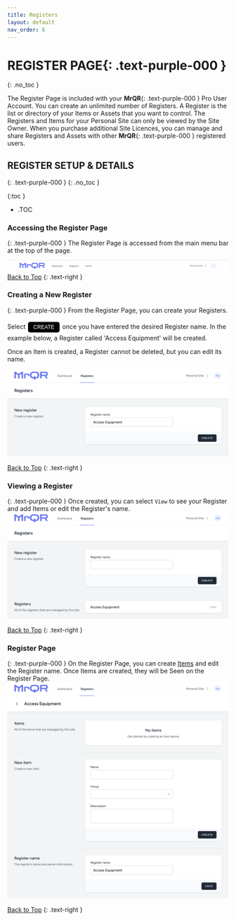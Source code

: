 ```yaml
---
title: Registers
layout: default
nav_order: 6
---
```

<html>
<head>
<style>
.button {
  padding: 5px 12px;
  text-align: center;
  text-decoration: none;
  display: inline-block;
  font-size: 12px;
  margin: 4px 2px;
  cursor: pointer; }
.button1 {background-color: #000000;} /* Black */
.button2 {background-color: white;}
.button1 {color: white;}
.button2 {color: black;}
.button1 {border: none;}
.button2 {border: 1px solid grey}
.button1 {border-radius: 5px;}
.button2 {border-radius: 5px;}
  
</style>
</head>
</html>

# **REGISTER PAGE**{: .text-purple-000 }
{: .no_toc }

The Register Page is included with your **MrQR**{: .text-purple-000 } Pro User Account. You can create an unlimited number of Registers. A Register is the list or directory of your Items or Assets that you want to control. The Registers and Items for your Personal Site can only be viewed by the Site Owner. When you purchase additional Site Licences, you can manage and share Registers and Assets with other **MrQR**{: .text-purple-000 } registered users.

## REGISTER SETUP & DETAILS
{: .text-purple-000 }
{: .no_toc }

{:toc }
- .TOC

### Accessing the Register Page
{: .text-purple-000 }
The Register Page is accessed from the main menu bar at the top of the page.

![Registers](/assets/images/MrQR_Main_Menu.png "Menu Bar")
[Back to Top](https://docs.mrqr.me/registers/)
{: .text-right }

### Creating a New Register
{: .text-purple-000 }
From the Register Page, you can create your Registers. 
<html>
<body>
Select <button class="button button1">CREATE</button> once you have entered the desired Register name.
In the example below, a Register called 'Access Equipment' will be created.
  
Once an Item is created, a Register cannot be deleted, but you can edit its name.
</body>
</html>

![Registers](/assets/images/MrQR_Register_Create.png "Main Page")

[Back to Top](https://docs.mrqr.me/registers/)
{: .text-right }

### Viewing a Register
{: .text-purple-000 }
Once created, you can select `View` to see your Register and add Items or edit the Register's name.
![Registers](/assets/images/MrQR_Register_Created.png "Created")

[Back to Top](https://docs.mrqr.me/registers/)
{: .text-right }

### Register Page
{: .text-purple-000 }
On the Register Page, you can create [Items](https://docs.mrqr.me/assets/) and edit the Register name. Once Items are created, they will be Seen on the Register Page.
![Registers](/assets/images/MrQR_Register_View.png "View")

[Back to Top](https://docs.mrqr.me/registers/)
{: .text-right }
